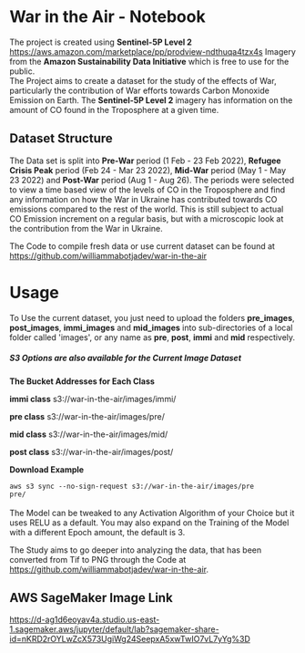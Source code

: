 # War in the Air - Notebook

The project is created using <strong>Sentinel-5P Level 2</strong> https://aws.amazon.com/marketplace/pp/prodview-ndthuqa4tzx4s Imagery from the <strong>Amazon Sustainability Data Initiative</strong> which is free to use for the public.
<br />
The Project aims to create a dataset for the study of the effects of War, particularly the contribution of War efforts towards Carbon Monoxide Emission on Earth. The <strong>Sentinel-5P Level 2</strong> imagery has information on the amount of CO found in the Troposphere at a given time. 

## Dataset Structure

The Data set is split into <strong>Pre-War</strong> period (1 Feb - 23 Feb 2022), <strong>Refugee Crisis Peak</strong> period (Feb 24 - Mar 23 2022), <strong>Mid-War</strong> period (May 1 - May 23 2022) and <strong>Post-War</strong> period (Aug 1 - Aug 26). The periods were selected to view a time based view of the levels of CO in the Troposphere and find any information on how the War in Ukraine has contributed towards CO emissions compared to the rest of the world. This is still subject to actual CO Emission increment on a regular basis, but with a microscopic look at the contribution from the War in Ukraine. 

The Code to compile fresh data or use current dataset can be found at https://github.com/williammabotjadev/war-in-the-air

# Usage

To Use the current dataset, you just need to upload the folders <strong>pre_images</strong>, <strong>post_images</strong>, <strong>immi_images</strong> and <strong>mid_images</strong> into sub-directories of a local folder called 'images', or any name as <strong>pre</strong>, <strong>post</strong>, <strong>immi</strong> and <strong>mid</strong> respectively. 

<h5>S3 Options are also available for the Current Image Dataset</h5>

<strong>The Bucket Addresses for Each Class</strong>

<strong>immi class</strong>
s3://war-in-the-air/images/immi/


<strong>pre class</strong>
s3://war-in-the-air/images/pre/


<strong>mid class</strong>
s3://war-in-the-air/images/mid/


<strong>post class</strong>
s3://war-in-the-air/images/post/

<strong>Download Example</strong>

<code>aws s3 sync --no-sign-request s3://war-in-the-air/images/pre pre/</code> 
<br />
<br />
The Model can be tweaked to any Activation Algorithm of your Choice but it uses RELU as a default. You may also expand on the Training of the Model with a different Epoch amount, the default is 3. 

The Study aims to go deeper into analyzing the data, that has been converted from Tif to PNG through the Code at https://github.com/williammabotjadev/war-in-the-air. 

## AWS SageMaker Image Link

https://d-ag1d6eoyav4a.studio.us-east-1.sagemaker.aws/jupyter/default/lab?sagemaker-share-id=nKRD2rOYLwZcX573UgiWg24SeepxA5xwTwIO7vL7yYg%3D
